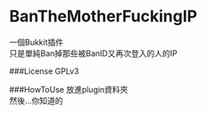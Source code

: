 BanTheMotherFuckingIP
======
一個Bukkit插件  
只是單純Ban掉那些被BanID又再次登入的人的IP  

###License
GPLv3

###HowToUse
放進plugin資料夾  
然後...你知道的  